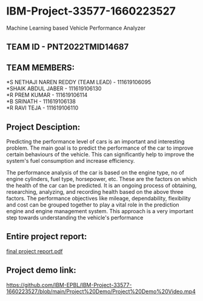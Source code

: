 # IBM-Project-33577-1660223527
Machine Learning based Vehicle Performance Analyzer
## TEAM ID - PNT2022TMID14687
## TEAM MEMBERS:
*S NETHAJI NAREN REDDY (TEAM LEAD) - 111619106095<br>
*SHAIK ABDUL JABER -  111619106130<br>
*R PREM KUMAR -  111619106114<br>
*B SRINATH -  111619106138<br>
*R RAVI TEJA -  111619106110<br>

## Project Desciption:<br>
<p>Predicting the performance level of cars is an important and interesting problem. The main goal is to predict the performance of the car to improve certain behaviours of the vehicle. This can significantly help to improve the system's fuel consumption and increase efficiency.

The performance analysis of the car is based on the engine type, no of engine cylinders, fuel type, horsepower, etc. These are the factors on which the health of the car can be predicted. It is an ongoing process of obtaining, researching, analyzing, and recording health based on the above three factors. The performance objectives like mileage, dependability, flexibility and cost can be grouped together to play a vital role in the prediction engine and engine management system. This approach is a very important step towards understanding the vehicle's performance</p>

## Entire project report:<br>
[final project report.pdf](https://github.com/IBM-EPBL/IBM-Project-33577-1660223527/blob/main/Final%20Deliverables/final%20project%20report.pdf)

## Project demo link:<br>
https://github.com/IBM-EPBL/IBM-Project-33577-1660223527/blob/main/Project%20Demo/Project%20Demo%20Video.mp4

